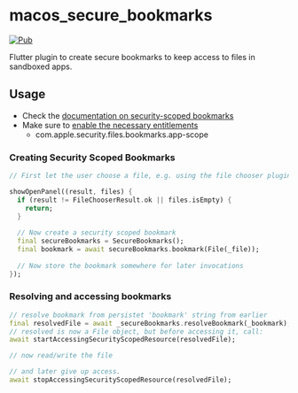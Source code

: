 # macos_secure_bookmarks

[![Pub](https://img.shields.io/pub/v/macos_secure_bookmarks?color=green)](https://pub.dev/packages/macos_secure_bookmarks)

Flutter plugin to create secure bookmarks to keep access to files in sandboxed apps.


## Usage

* Check the [documentation on security-scoped bookmarks](https://developer.apple.com/library/archive/documentation/Security/Conceptual/AppSandboxDesignGuide/AppSandboxInDepth/AppSandboxInDepth.html#//apple_ref/doc/uid/TP40011183-CH3-SW16)
* Make sure to [enable the necessary entitlements](https://developer.apple.com/library/archive/documentation/Miscellaneous/Reference/EntitlementKeyReference/Chapters/EnablingAppSandbox.html#//apple_ref/doc/uid/TP40011195-CH4-SW18)
    * com.apple.security.files.bookmarks.app-scope

### Creating Security Scoped Bookmarks

```dart
// First let the user choose a file, e.g. using the file chooser plugin.

showOpenPanel((result, files) {
  if (result != FileChooserResult.ok || files.isEmpty) {
    return;
  }
  
  // Now create a security scoped bookmark
  final secureBookmarks = SecureBookmarks();
  final bookmark = await secureBookmarks.bookmark(File(_file));
  
  // Now store the bookmark somewhere for later invocations
});
```

### Resolving and accessing bookmarks

```dart
// resolve bookmark from persistet 'bookmark' string from earlier
final resolvedFile = await _secureBookmarks.resolveBookmark(_bookmark);
// resolved is now a File object, but before accessing it, call:
await startAccessingSecurityScopedResource(resolvedFile);

// now read/write the file

// and later give up access.
await stopAccessingSecurityScopedResource(resolvedFile);

```

